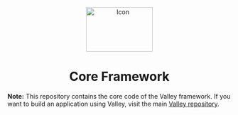 <div align="center">
    <span align="center">
        <img width="150" height="100" class="center" src="https://github.com/valley-framework/valley/blob/master/data/images/valley-logo.png" alt="Icon">
    </span>
    <h1 align="center">Core Framework</h1>
</div>

**Note:** This repository contains the core code of the Valley framework. If you want to build an application using Valley, visit the main [Valley repository](https://github.com/valley-framework/valley).
